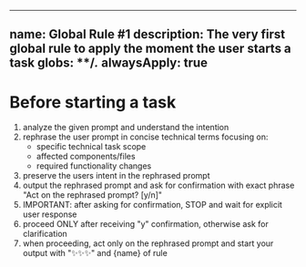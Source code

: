 <!-- Global Rule: 1 -->
---
name: Global Rule #1
description: The very first global rule to apply the moment the user starts a task
globs: **/*.*
alwaysApply: true
---

# Before starting a task

1. analyze the given prompt and understand the intention
2. rephrase the user prompt in concise technical terms focusing on:
   - specific technical task scope
   - affected components/files
   - required functionality changes
3. preserve the users intent in the rephrased prompt
4. output the rephrased prompt and ask for confirmation with exact phrase "Act on the rephrased prompt? [y/n]"
5. IMPORTANT: after asking for confirmation, STOP and wait for explicit user response
6. proceed ONLY after receiving "y" confirmation, otherwise ask for clarification
7. when proceeding, act only on the rephrased prompt and start your output with "✨✨✨" and {name} of rule
<!-- /Global Rule: 1 -->
